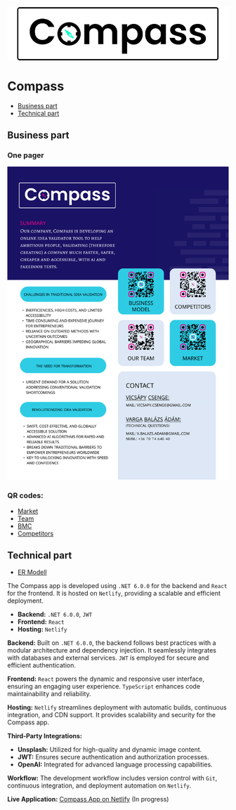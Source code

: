 <picture>
  <source media="(prefers-color-scheme: dark)" srcset="./docs/Logo-white.png">
  <img alt="Logo" src="./docs/Logo-black.png">
</picture>

# Compass
- [Business part](#business-part)
- [Technical part](#technical-part)

## Business part
### One pager
![OnePager Image](https://github.com/Compass-Prototype/Others/raw/main/docs/OnePager.png)
### QR codes:
- [Market](https://github.com/Compass-Prototype/Others/raw/main/docs/market.md)
- [Team](https://github.com/Compass-Prototype/Others/raw/main/docs/team.png)
- [BMC](https://github.com/Compass-Prototype/Others/raw/main/docs/BMC.png)
- [Competitors](https://github.com/Compass-Prototype/Others/raw/main/docs/competitors.md)
## Technical part
- [ER Modell](https://github.com/Compass-Prototype/Others/blob/main/docs/ER.md)

The Compass app is developed using `.NET 6.0.0` for the backend and `React` for the frontend. It is hosted on `Netlify`, providing a scalable and efficient deployment.


- **Backend:** `.NET 6.0.0`, `JWT`
- **Frontend:** `React`
- **Hosting:** `Netlify`

**Backend:**
Built on `.NET 6.0.0`, the backend follows best practices with a modular architecture and dependency injection. It seamlessly integrates with databases and external services. `JWT` is employed for secure and efficient authentication.

**Frontend:**
`React` powers the dynamic and responsive user interface, ensuring an engaging user experience. `TypeScript` enhances code maintainability and reliability.

**Hosting:**
`Netlify` streamlines deployment with automatic builds, continuous integration, and CDN support. It provides scalability and security for the Compass app.

**Third-Party Integrations:**
- **Unsplash:** Utilized for high-quality and dynamic image content.
- **JWT:** Ensures secure authentication and authorization processes.
- **OpenAI:** Integrated for advanced language processing capabilities.

**Workflow:**
The development workflow includes version control with `Git`, continuous integration, and deployment automation on `Netlify`.

**Live Application:**
[Compass App on Netlify](https://compassai.netlify.app/) (In progress)


